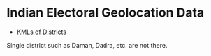 # Indian Electoral Geolocation Data

* [KMLs of Districts](kml/)

Single district such as Daman, Dadra, etc. are not there. 

